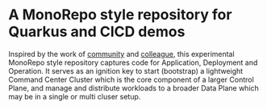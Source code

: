 # A MonoRepo style repository for Quarkus and CICD demos

Inspired by the work of [community](https://github.com/argoproj-labs/argocd-autopilot) and [colleague](https://github.com/gnunn-gitops/standards/blob/master/folders.md), this experimental MonoRepo style repository captures code for Application, Deployment and Operation. It serves as an ignition key to start (bootstrap) a lightweight Command Center Cluster which is the core component of a larger Control Plane, and manage and distribute workloads to a broader Data Plane which may be in a single or multi cluser setup.

